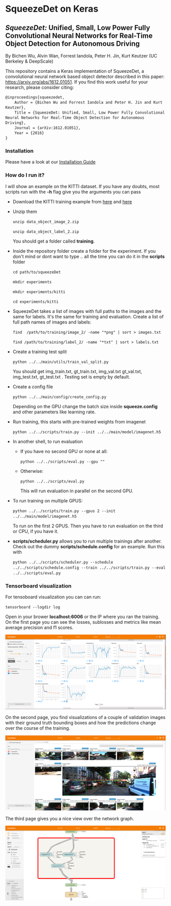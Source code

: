 # SqueezeDet on Keras #

## _SqueezeDet:_ Unified, Small, Low Power Fully Convolutional Neural Networks for Real-Time Object Detection for Autonomous Driving
By Bichen Wu, Alvin Wan, Forrest Iandola, Peter H. Jin, Kurt Keutzer (UC Berkeley & DeepScale)

This repository contains a Keras implementation of SqueezeDet, a convolutional neural network based object detector described in this paper: https://arxiv.org/abs/1612.01051. If you find this work useful for your research, please consider citing:

    @inproceedings{squeezedet,
        Author = {Bichen Wu and Forrest Iandola and Peter H. Jin and Kurt Keutzer},
        Title = {SqueezeDet: Unified, Small, Low Power Fully Convolutional Neural Networks for Real-Time Object Detection for Autonomous Driving},
        Journal = {arXiv:1612.01051},
        Year = {2016}
    }

### Installation ###

Please have a look at our [Installation Guide](https://github.com/omni-us/squeezedet-keras/blob/master/Install.md)

### How do I run it? ###

I will show an example on the KITTI dataset. If you have any
doubts, most scripts run with the **-h** flag give you the 
arguments you can pass

* Download the KITTI training example from [here](http://www.cvlibs.net/download.php?file=data_object_image_2.zip) and [here](http://www.cvlibs.net/download.php?file=data_object_label_2.zip)

* Unzip them 


	`unzip data_object_image_2.zip`

	`unzip data_object_label_2.zip`


     You should get a folder called **training**.


* Inside the repository folder create a folder for the experiment. If you don't mind
	or dont want to type .. all the time you can do it in the **scripts** folder

	`cd path/to/squeezeDet`

	`mkdir experiments`

	`mkdir experiments/kitti`

	`cd experiments/kitti`

* SqueezeDet takes a list of images with full paths to the images and the same for labels. It's the same for training and evaluation. Create a list of full path names of images and labels:

	`find  /path/to/training/image_2/ -name "*png" | sort > images.txt`

	`find /path/to/training/label_2/ -name "*txt" | sort > labels.txt`

* Create a training test split


	`python ../../main/utils/train_val_split.py`

	You should get img_train.txt, gt_train.txt, img_val.txt gt_val.txt, img_test.txt, gt_test.txt . Testing set is empty
	by default.


* Create a config file

	`python ../../main/config/create_config.py`

	Depending on the GPU change the batch size inside **squeeze.config** and other parameters like learning rate.


* Run training, this starts with pre-trained weights from imagenet

	`python ../../scripts/train.py --init ../../main/model/imagenet.h5`

* In another shell, to run evaluation

	 - If you have no second GPU or none at all:

	   `python ../../scripts/eval.py --gpu ""`

	- Otherwise:
	 

	  `python ../../scripts/eval.py `

	  This will run evaluation in parallel on the second GPU.

* To run training on multiple GPUS:

	 `python ../../scripts/train.py --gpus 2 --init ../../main/model/imagenet.h5`

	 To run on the first 2 GPUS. Then you have to run evaluation on the third or CPU, if you have it. 


* **scripts/scheduler.py** allows you to run multiple trainings
after another. Check out the dummy **scripts/schedule.config** for an example. Run this with


	 `python ../../scripts/scheduler.py --schedule ../../scripts/schedule.config --train ../../scripts/train.py --eval ../../scripts/eval.py 
`



### Tensorboard visualization

For tensoboard visualization you can can run:


`tensorboard --logdir log`

Open in your brower  **localhost:6006** or the IP where you ran the training. On the first page you can see the losses, sublosses and metrics like mean average precision and f1 scores.

![Image not found](images/scalar.png?raw=true "Scalars")


On the second page, you find visualizations of a couple of validation images with their ground truth bounding boxes and how the predictions change over the course of the training.


![Image not found](images/visualization.png?raw=true "Scalars")

The third page gives you a nice view over the network graph.

![Image not found](images/graph.png?raw=true "Graph")






